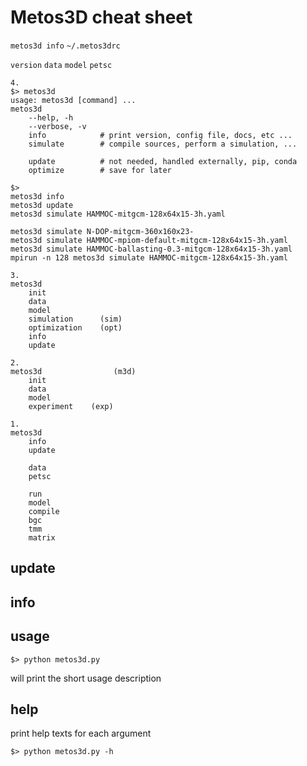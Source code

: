 # Metos3D cheat sheet


`metos3d info`
`~/.metos3drc`

`version`
`data`
`model`
`petsc`



```
4.
$> metos3d
usage: metos3d [command] ...
metos3d
    --help, -h
    --verbose, -v
    info            # print version, config file, docs, etc ...
    simulate        # compile sources, perform a simulation, ...

    update          # not needed, handled externally, pip, conda
    optimize        # save for later

$>
metos3d info
metos3d update
metos3d simulate HAMMOC-mitgcm-128x64x15-3h.yaml

metos3d simulate N-DOP-mitgcm-360x160x23-
metos3d simulate HAMMOC-mpiom-default-mitgcm-128x64x15-3h.yaml
metos3d simulate HAMMOC-ballasting-0.3-mitgcm-128x64x15-3h.yaml
mpirun -n 128 metos3d simulate HAMMOC-mitgcm-128x64x15-3h.yaml

3.
metos3d
    init
    data
    model
    simulation      (sim)
    optimization    (opt)
    info
    update

2.
metos3d                (m3d)
    init
    data
    model
    experiment    (exp)

1.
metos3d
    info
    update
    
    data
    petsc

    run
    model
    compile
    bgc
    tmm
    matrix
```


## update


## info


## usage

```
$> python metos3d.py
```

will print the short usage description

## help

print help texts for each argument

```
$> python metos3d.py -h
```
